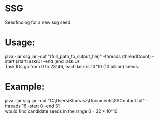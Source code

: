 # SSG
Seedfinding for a new ssg seed<br>

# Usage:
java -jar ssg.jar -out "(full_path_to_output_file)" -threads (threadCount) -start (startTaskID) -end (endTaskID)<br>
Task IDs go from 0 to 28146, each task is 10^10 (10 billion) seeds.<br>

# Example:
java -jar ssg.jar -out "C:\Users\Kludwisz\Documents\SSGoutput.txt" -threads 16 -start 0 -end 31<br>
would find candidate seeds in the range 0 - 32 * 10^10
